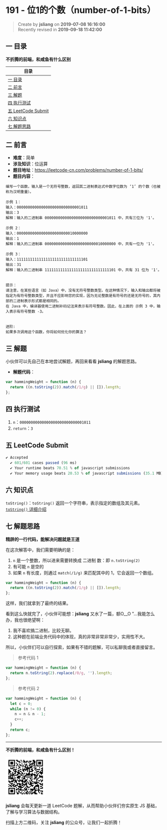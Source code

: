 191 - 位1的个数（number-of-1-bits）
===

> Create by **jsliang** on **2019-07-08 16:16:00**  
> Recently revised in **2019-09-18 11:42:00**

## <a name="chapter-one" id="chapter-one">一 目录</a>

**不折腾的前端，和咸鱼有什么区别**

| 目录 |
| --- | 
| [一 目录](#chapter-one) | 
| [二 前言](#chapter-two) |
| [三 解题](#chapter-three) |
| [四 执行测试](#chapter-four) |
| [五 LeetCode Submit](#chapter-five) |
| [六 知识点](#chapter-six) |
| [七 解题思路](#chapter-seven) |

## <a name="chapter-two" id="chapter-two">二 前言</a>



* **难度**：简单
* **涉及知识**：位运算
* **题目地址**：https://leetcode-cn.com/problems/number-of-1-bits/
* **题目内容**：

```
编写一个函数，输入是一个无符号整数，返回其二进制表达式中数字位数为 ‘1’ 的个数（也被称为汉明重量）。

示例 1：
输入：00000000000000000000000000001011
输出：3
解释：输入的二进制串 00000000000000000000000000001011 中，共有三位为 '1'。

示例 2：
输入：00000000000000000000000010000000
输出：1
解释：输入的二进制串 00000000000000000000000010000000 中，共有一位为 '1'。

示例 3：
输入：11111111111111111111111111111101
输出：31
解释：输入的二进制串 11111111111111111111111111111101 中，共有 31 位为 '1'。
 

提示：
请注意，在某些语言（如 Java）中，没有无符号整数类型。在这种情况下，输入和输出都将被指定为有符号整数类型，并且不应影响您的实现，因为无论整数是有符号的还是无符号的，其内部的二进制表示形式都是相同的。
在 Java 中，编译器使用二进制补码记法来表示有符号整数。因此，在上面的 示例 3 中，输入表示有符号整数 -3。
 

进阶:
如果多次调用这个函数，你将如何优化你的算法？
```

## <a name="chapter-three" id="chapter-three">三 解题</a>



小伙伴可以先自己在本地尝试解题，再回来看看 **jsliang** 的解题思路。

* **解题代码**：

```js
var hammingWeight = function (n) {
  return ((n.toString(2)).match(/1/g) || []).length;
};
```

## <a name="chapter-four" id="chapter-four">四 执行测试</a>



1. `n`：`00000000000000000000000000001011`
2. `return`：`3`


## <a name="chapter-five" id="chapter-five">五 LeetCode Submit</a>



```js
✔ Accepted
  ✔ 601/601 cases passed (96 ms)
  ✔ Your runtime beats 70.51 % of javascript submissions
  ✔ Your memory usage beats 20.53 % of javascript submissions (35.1 MB)
```

## <a name="chapter-six" id="chapter-six">六 知识点</a>



`toString()`：`toString()` 返回一个字符串，表示指定的数组及其元素。[`toString()` 详细介绍](https://github.com/LiangJunrong/document-library/blob/master/JavaScript-library/JavaScript/%E5%86%85%E7%BD%AE%E5%AF%B9%E8%B1%A1/Array/toString.md)

## <a name="chapter-seven" id="chapter-seven">七 解题思路</a>



**精辟的一行代码，能解决问题就是王道**

在这次解答中，我们需要明确的是：

1. `n` 是一个整数，所以进来需要转换成 二进制 数：即 `n.toString(2)`
2. 有可能 `n` 是空的
3. 如果 `n` 有长度，则通过 `match(/1/g)` 来匹配其中的 1，它会返回一个数组。

```js
var hammingWeight = function (n) {
  return ((n.toString(2)).match(/1/g) || []).length;
};
```

这样，我们就拿到了最终的结果。

看到这么快就完了，小伙伴可能想：**jsliang** 又水了一篇，额O__O "…我能怎么办，我也很绝望啊：

1. 我不喜欢搞二进制，比较无聊。
2. 这种题在前端业务代码中的体现，真的非常非常非常少，实用性不大。

所以，小伙伴们可以自行探索，如果有不错的题解，可以私聊我或者直接留言。

> 参考代码 1

```js
var hammingWeight = function (n) {
  return n.toString(2).replace(/0/g, '').length;
};
```

> 参考代码 2

```js
var hammingWeight = function (n) {
  let c = 0;
  while (n != 0) {
    n = n & n - 1;
    c++;
  }
  return c;
};
```

---

**不折腾的前端，和咸鱼有什么区别！**

![图](../../../public-repertory/img/z-small-wechat-public-address.jpg)

**jsliang** 会每天更新一道 LeetCode 题解，从而帮助小伙伴们夯实原生 JS 基础，了解与学习算法与数据结构。

扫描上方二维码，关注 **jsliang** 的公众号，让我们一起折腾！

